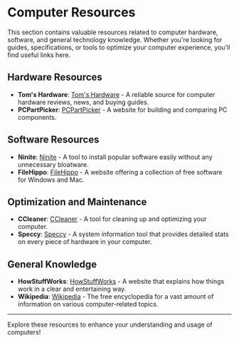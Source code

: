 # Computer Resources

This section contains valuable resources related to computer hardware, software, and general technology knowledge. Whether you're looking for guides, specifications, or tools to optimize your computer experience, you'll find useful links here.

## Hardware Resources
- **Tom's Hardware**: [Tom's Hardware](https://www.tomshardware.com) - A reliable source for computer hardware reviews, news, and buying guides.
- **PCPartPicker**: [PCPartPicker](https://pcpartpicker.com) - A website for building and comparing PC components.

## Software Resources
- **Ninite**: [Ninite](https://ninite.com) - A tool to install popular software easily without any unnecessary bloatware.
- **FileHippo**: [FileHippo](https://filehippo.com) - A website offering a collection of free software for Windows and Mac.

## Optimization and Maintenance
- **CCleaner**: [CCleaner](https://www.ccleaner.com) - A tool for cleaning up and optimizing your computer.
- **Speccy**: [Speccy](https://www.ccleaner.com/speccy) - A system information tool that provides detailed stats on every piece of hardware in your computer.

## General Knowledge
- **HowStuffWorks**: [HowStuffWorks](https://www.howstuffworks.com) - A website that explains how things work in a clear and entertaining way.
- **Wikipedia**: [Wikipedia](https://www.wikipedia.org) - The free encyclopedia for a vast amount of information on various computer-related topics.

---

Explore these resources to enhance your understanding and usage of computers!
